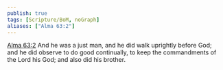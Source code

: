 ```yaml
---
publish: true
tags: [Scripture/BoM, noGraph]
aliases: ["Alma 63:2"]
---
```

[Alma 63:2](https://churchofjesuschrist.org/study/scriptures/bofm/alma/63?lang=eng&id=p2#p2) And he was a just man, and he did walk uprightly before God; and he did observe to do good continually, to keep the commandments of the Lord his God; and also did his brother.
